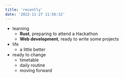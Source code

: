 ```yaml
---
title: 'recently'
date: '2022-11-27 11:56:32'
---
```


- learning
  - **Rust**, preparing to attend a Hackathon
  - **Web development**, ready to write some projects
- life
  - a little better
- ready to change
  - timetable
  - daily routine
  - moving forward